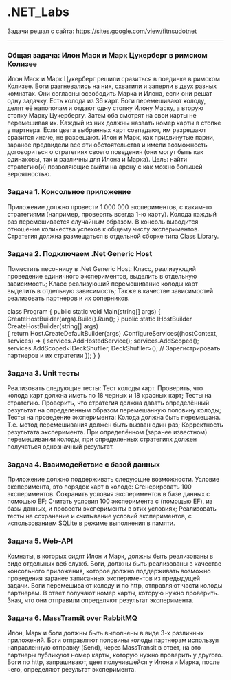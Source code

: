 # .NET_Labs

Задачи решал с сайта: https://sites.google.com/view/fitnsudotnet

---

### Общая задача: Илон Маск и Марк Цукерберг в римском Колизее
Илон Маск и Марк Цукерберг решили сразиться в поединке в римском Колизее. Боги разгневались на них, схватили и заперли в двух разных комнатах. Они согласны освободить Марка и Илона, если они решат одну задачку.
Есть колода из 36 карт. Боги перемешивают колоду, делят её напополам и отдают одну стопку Илону Маску, а вторую стопку Марку Цукербергу. Затем оба смотрят на свои карты не перемешивая их. Каждый из них должны назвать номер карты в стопке у партнера. Если цвета выбранных карт совпадают, им разрешают сразится иначе, не разрешают.
Илон и Марк, как придвинутые парни, заранее предвидели все эти обстоятельства и имели возможность договориться о стратегиях своего поведения (они могут быть как одинаковы, так и различны для Илона и Марка).
Цель: найти стратегию(и) позволяющие выйти на арену с как можно большей вероятностью.

### Задача 1. Консольное приложение
Приложение должно провести 1 000 000 экспериментов, с каким-то стратегиями (например, проверять всегда 1-ю карту). Колода каждый раз перемешивается случайным образом. В консоль выводится отношение количества успехов к общему числу экспериментов.
Стратегия должна размещаться в отдельной сборке типа Class Library.

### Задача 2. Подключаем .Net Generic Host
Поместить песочницу в .Net Generic Host:
Класс, реализующий проведение единичного экспериментов, выделить в отдельную зависимость;
Класс реализующий перемешивание колоды карт выделить в отдельную зависимость;
Также в качестве зависимостей реализовать партнеров и их соперников.

class Program
{
    public static void Main(string[] args)
    {
        CreateHostBuilder(args).Build().Run();
    }
    public static IHostBuilder CreateHostBuilder(string[] args)        	
    {
        return Host.CreateDefaultBuilder(args)
            .ConfigureServices((hostContext, services) =>
            {
                services.AddHostedService<CollisiumExperimentWorker>();
                services.AddScoped<CollisiumSandbox>();
                services.AddScoped<IDeckShufller, DeckShufller>();
                // Зарегистрировать партнеров и их стратегии
            });
    }
}

### Задача 3. Unit тесты
Реализовать следующие тесты:
Тест колоды карт. Проверить, что колода карт должна иметь по 18 черных и 18 красных карт;
Тесты на стратегию. Проверить, что стратегия должна давать определённый результат на определенным образом перемешанную половину колоды;
Тесты на проведение эксперимента:
Колода должна быть перемешана. Т.е. метод перемешивания должен быть вызван один раз;
Корректность результата эксперимента. При определённом (заранее известном) перемешивании колоды, при определенных стратегиях должен получаться однозначный результат.

### Задача 4. Взаимодействие с базой данных
Приложение должно поддерживать следующие возможности.
Условие эксперимента, это порядок карт в колоде:
Сгенерировать 100 экспериментов. Сохранить условия экспериментов в базе данных с помощью EF;
Считать условия 100 эксперимента с (помощью EF), из базы данных, и провести эксперименты в этих условиях;
Реализовать тесты на сохранение и считывание условий экспериментов, с использованием SQLite в режиме выполнения в памяти.

### Задача 5. Web-API
Комнаты, в которых сидят Илон и Марк, должны быть реализованы в виде отдельных веб служб.
Боги, должны быть реализованы в качестве консольного приложения, которое должно поддерживать возможно проведения заранее записанных экспериментов из предыдущей задачи.
Боги перемешивают колоду и по http, отправляют части колоды партнерам. В ответ получают номер карты, которую нужно проверить. Зная, что они отправили определяют результат эксперимента.

### Задача 6. MassTransit over RabbitMQ
Илон, Марк и боги должны быть выполнены в виде 3-х различных приложений.
Боги отправляют половины колоды партнерам используя направленную отправку (Send), через MassTransit в ответ, на это партнеры публикуют номер карты, которую нужно проверить у другого.
Боги по http, запрашивают, цвет получившейся у Илона и Марка, после чего, определяют результат эксперимента.
